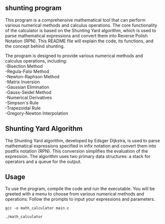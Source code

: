 ## shunting program
This program is a comprehensive mathematical tool that can perform various numerical methods and calculus operations. The core functionality of the calculator is based on the Shunting Yard algorithm, which is used to parse mathematical expressions and convert them into Reverse Polish Notation (RPN). This README file will explain the code, its functions, and the concept behind shunting.

The program is designed to provide various numerical methods and calculus operations, including: 
<br/>
-Bisection Method
<br/>
-Regula-Falsi Method
<br/>
-Newton-Raphson Method
<br/>
-Matrix Inversion
<br/>
-Gaussian Elimination
<br/>
-Gauss-Seidel Method
<br/>
-Numerical Derivatives
<br/>
-Simpson's Rule
<br/>
-Trapezoidal Rule
<br/>
-Gregory-Newton Interpolation
<br/>
## Shunting Yard Algorithm
The Shunting Yard algorithm, developed by Edsger Dijkstra, is used to parse mathematical expressions specified in infix notation and convert them into postfix notation (RPN). This conversion simplifies the evaluation of the expression. The algorithm uses two primary data structures: a stack for operators and a queue for the output.

## Usage
To use the program, compile the code and run the executable. You will be greeted with a menu to choose from various numerical methods and operations. Follow the prompts to input your expressions and parameters.


```
gcc -o math_calculator main.c
```
```
./math_calculator
```

